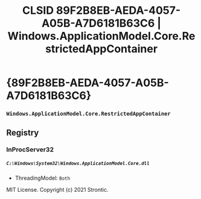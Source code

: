 ﻿---
title: "CLSID 89F2B8EB-AEDA-4057-A05B-A7D6181B63C6 | Windows.ApplicationModel.Core.RestrictedAppContainer"
excerpt: What is COM-Object CLSID 89F2B8EB-AEDA-4057-A05B-A7D6181B63C6?
---

# {89F2B8EB-AEDA-4057-A05B-A7D6181B63C6}

### `Windows.ApplicationModel.Core.RestrictedAppContainer`

## Registry


### InProcServer32

##### `C:\Windows\System32\Windows.ApplicationModel.Core.dll`
* ThreadingModel: `Both`

MIT License. Copyright (c) 2021 Strontic.


